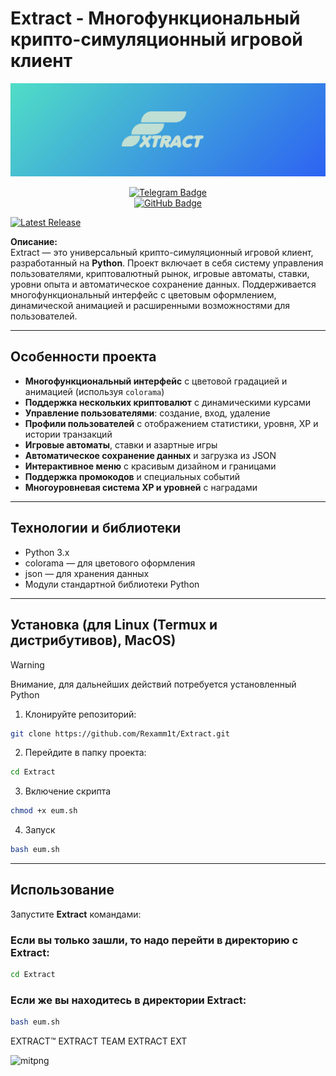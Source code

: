 # Extract - Многофункциональный крипто-симуляционный игровой клиент

![elogo](https://github.com/Rexamm1t/Extract/blob/577654ac675b3e25611149f707efc7e86197644a/nlogo.jpg)

<center>
<div id="badges">
  <a 
href="https://t.me/extract_official"
><img src="https://img.shields.io/badge/Telegram-blue?style=for-the-badge&logo=telegram&logoColor=white" alt="Telegram Badge" /></a>
</div>
  <a 
href="https://github.com/Rexamm1t"
><img src="https://img.shields.io/badge/GitHub-black?style=for-the-badge&logo=github&logoColor=white" alt="GitHub Badge" /></a>
</center>

  <a href="https://github.com/Rexamm1t/Extract/releases/latest"><img src="https://img.shields.io/github/v/release/Rexamm1t/Extract" alt="Latest Release" /></a>


**Описание:**  
Extract — это универсальный крипто-симуляционный игровой клиент, разработанный на __**Python**__. Проект включает в себя систему управления пользователями, криптовалютный рынок, игровые автоматы, ставки, уровни опыта и автоматическое сохранение данных. Поддерживается многофункциональный интерфейс с цветовым оформлением, динамической анимацией и расширенными возможностями для пользователей.

---

## Особенности проекта

- **Многофункциональный интерфейс** с цветовой градацией и анимацией (используя `colorama`)
- **Поддержка нескольких криптовалют** с динамическими курсами
- **Управление пользователями**: создание, вход, удаление
- **Профили пользователей** с отображением статистики, уровня, XP и истории транзакций
- **Игровые автоматы**, ставки и азартные игры
- **Автоматическое сохранение данных** и загрузка из JSON
- **Интерактивное меню** с красивым дизайном и границами
- **Поддержка промокодов** и специальных событий
- **Многоуровневая система XP и уровней** с наградами

---

## Технологии и библиотеки

- Python 3.x
- colorama — для цветового оформления
- json — для хранения данных
- Модули стандартной библиотеки Python

---

## Установка (для Linux (Termux и дистрибутивов), MacOS)

> [!WARNING]
> Внимание, для дальнейших действий потребуется
> установленный Python

1. Клонируйте репозиторий:

```bash
git clone https://github.com/Rexamm1t/Extract.git
```

2. Перейдите в папку проекта:

```bash
cd Extract
```

3. Включение скрипта

```bash
chmod +x eum.sh
```

4. Запуск

```bash
bash eum.sh
```

---

## Использование

Запустите __**Extract**__ командами:

### Если вы только зашли, то надо перейти в директорию с __**Extract**__:

```bash
cd Extract
```

### Если же вы находитесь в директории __**Extract**__:

```bash
bash eum.sh
```

EXTRACT™ EXTRACT TEAM EXTRACT EXT 

![mitpng](https://github.com/user-attachments/assets/2f3476fc-02f5-49af-81b9-5f4dcdb857b1)

